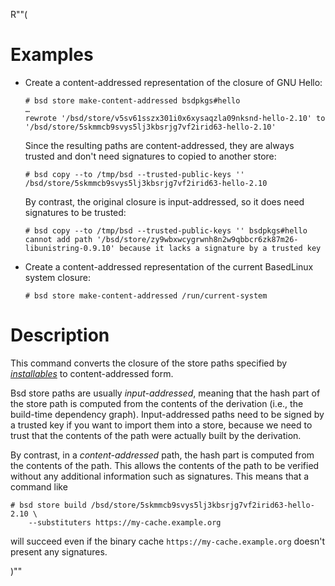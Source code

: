 R""(

# Examples

* Create a content-addressed representation of the closure of GNU Hello:

  ```console
  # bsd store make-content-addressed bsdpkgs#hello
  …
  rewrote '/bsd/store/v5sv61sszx301i0x6xysaqzla09nksnd-hello-2.10' to '/bsd/store/5skmmcb9svys5lj3kbsrjg7vf2irid63-hello-2.10'
  ```

  Since the resulting paths are content-addressed, they are always
  trusted and don't need signatures to copied to another store:

  ```console
  # bsd copy --to /tmp/bsd --trusted-public-keys '' /bsd/store/5skmmcb9svys5lj3kbsrjg7vf2irid63-hello-2.10
  ```

  By contrast, the original closure is input-addressed, so it does
  need signatures to be trusted:

  ```console
  # bsd copy --to /tmp/bsd --trusted-public-keys '' bsdpkgs#hello
  cannot add path '/bsd/store/zy9wbxwcygrwnh8n2w9qbbcr6zk87m26-libunistring-0.9.10' because it lacks a signature by a trusted key
  ```

* Create a content-addressed representation of the current BasedLinux
  system closure:

  ```console
  # bsd store make-content-addressed /run/current-system
  ```

# Description

This command converts the closure of the store paths specified by
[*installables*](./bsd.md#installables) to content-addressed form.

Bsd store paths are usually
*input-addressed*, meaning that the hash part of the store path is
computed from the contents of the derivation (i.e., the build-time
dependency graph). Input-addressed paths need to be signed by a
trusted key if you want to import them into a store, because we need
to trust that the contents of the path were actually built by the
derivation.

By contrast, in a *content-addressed* path, the hash part is computed
from the contents of the path. This allows the contents of the path to
be verified without any additional information such as
signatures. This means that a command like

```console
# bsd store build /bsd/store/5skmmcb9svys5lj3kbsrjg7vf2irid63-hello-2.10 \
    --substituters https://my-cache.example.org
```

will succeed even if the binary cache `https://my-cache.example.org`
doesn't present any signatures.

)""

